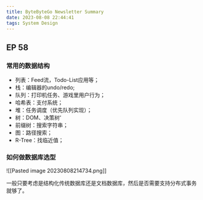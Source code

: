 ```yaml
---
title: ByteByteGo Newsletter Summary
date: 2023-08-08 22:44:41
tags: System Design
---
```


## EP 58


### 常用的数据结构


- 列表：Feed流，Todo-List应用等；
- 栈：编辑器的undo/redo;
- 队列：打印机任务、游戏里用户行为；
- 哈希表：支付系统；
- 堆：任务调度（优先队列实现）；
- 树：DOM、决策树‘
- 前缀树：搜索字符串；
- 图：路径搜索；
- R-Tree：找临近值；


### 如何做数据库选型

![[Pasted image 20230808214734.png]]

一般只要考虑是结构化传统数据库还是文档数据库，然后是否需要支持分布式事务就够了。